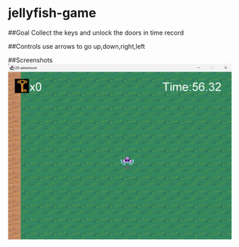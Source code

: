 # jellyfish-game

##Goal
Collect the keys and unlock the doors in time record

##Controls
use arrows to go up,down,right,left

##Screenshots
![Title screen](https://raw.githubusercontent.com/HibaKirishima/jellyfish-game/main/main%20lobby.png)
